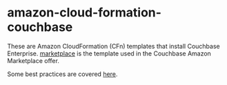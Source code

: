 # amazon-cloud-formation-couchbase

These are Amazon CloudFormation (CFn) templates that install Couchbase Enterprise.  [marketplace](marketplace) is the template used in the Couchbase Amazon Marketplace offer.

Some best practices are covered [here](documentation/bestPractices.md).
